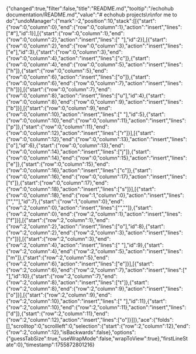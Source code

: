 {"changed":true,"filter":false,"title":"README.md","tooltip":"/echohub documentation/README.md","value":"# echohub projects\n\nfor me to do","undoManager":{"mark":-2,"position":10,"stack":[[{"start":{"row":0,"column":0},"end":{"row":0,"column":1},"action":"insert","lines":["#"],"id":1}],[{"start":{"row":0,"column":1},"end":{"row":0,"column":2},"action":"insert","lines":[" "],"id":2}],[{"start":{"row":0,"column":2},"end":{"row":0,"column":3},"action":"insert","lines":["e"],"id":3},{"start":{"row":0,"column":3},"end":{"row":0,"column":4},"action":"insert","lines":["c"]},{"start":{"row":0,"column":4},"end":{"row":0,"column":5},"action":"insert","lines":["h"]},{"start":{"row":0,"column":5},"end":{"row":0,"column":6},"action":"insert","lines":["o"]},{"start":{"row":0,"column":6},"end":{"row":0,"column":7},"action":"insert","lines":["h"]}],[{"start":{"row":0,"column":7},"end":{"row":0,"column":8},"action":"insert","lines":["u"],"id":4},{"start":{"row":0,"column":8},"end":{"row":0,"column":9},"action":"insert","lines":["b"]}],[{"start":{"row":0,"column":9},"end":{"row":0,"column":10},"action":"insert","lines":[" "],"id":5},{"start":{"row":0,"column":10},"end":{"row":0,"column":11},"action":"insert","lines":["p"]},{"start":{"row":0,"column":11},"end":{"row":0,"column":12},"action":"insert","lines":["r"]}],[{"start":{"row":0,"column":12},"end":{"row":0,"column":13},"action":"insert","lines":["o"],"id":6},{"start":{"row":0,"column":13},"end":{"row":0,"column":14},"action":"insert","lines":["j"]},{"start":{"row":0,"column":14},"end":{"row":0,"column":15},"action":"insert","lines":["e"]},{"start":{"row":0,"column":15},"end":{"row":0,"column":16},"action":"insert","lines":["c"]},{"start":{"row":0,"column":16},"end":{"row":0,"column":17},"action":"insert","lines":["t"]},{"start":{"row":0,"column":17},"end":{"row":0,"column":18},"action":"insert","lines":["s"]}],[{"start":{"row":0,"column":18},"end":{"row":1,"column":0},"action":"insert","lines":["",""],"id":7},{"start":{"row":1,"column":0},"end":{"row":2,"column":0},"action":"insert","lines":["",""]},{"start":{"row":2,"column":0},"end":{"row":2,"column":1},"action":"insert","lines":["f"]}],[{"start":{"row":2,"column":1},"end":{"row":2,"column":2},"action":"insert","lines":["o"],"id":8},{"start":{"row":2,"column":2},"end":{"row":2,"column":3},"action":"insert","lines":["r"]}],[{"start":{"row":2,"column":3},"end":{"row":2,"column":4},"action":"insert","lines":[" "],"id":9},{"start":{"row":2,"column":4},"end":{"row":2,"column":5},"action":"insert","lines":["m"]},{"start":{"row":2,"column":5},"end":{"row":2,"column":6},"action":"insert","lines":["e"]}],[{"start":{"row":2,"column":6},"end":{"row":2,"column":7},"action":"insert","lines":[" "],"id":10},{"start":{"row":2,"column":7},"end":{"row":2,"column":8},"action":"insert","lines":["t"]},{"start":{"row":2,"column":8},"end":{"row":2,"column":9},"action":"insert","lines":["o"]}],[{"start":{"row":2,"column":9},"end":{"row":2,"column":10},"action":"insert","lines":[" "],"id":11},{"start":{"row":2,"column":10},"end":{"row":2,"column":11},"action":"insert","lines":["d"]},{"start":{"row":2,"column":11},"end":{"row":2,"column":12},"action":"insert","lines":["o"]}]]},"ace":{"folds":[],"scrolltop":0,"scrollleft":0,"selection":{"start":{"row":2,"column":12},"end":{"row":2,"column":12},"isBackwards":false},"options":{"guessTabSize":true,"useWrapMode":false,"wrapToView":true},"firstLineState":0},"timestamp":1755872801216}